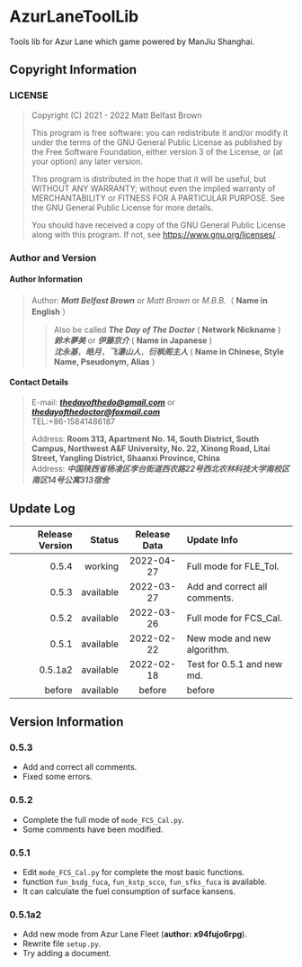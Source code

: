 # AzurLaneToolLib 
Tools lib for Azur Lane which game powered by ManJiu Shanghai.
## Copyright Information
### LICENSE 
> Copyright (C) 2021 - 2022 Matt Belfast Brown  
>   
> This program is free software: you can redistribute it and/or modify it under the terms of the GNU General Public License as published by the Free Software Foundation, either version 3 of the License, or (at your option) any later version.  
>    
> This program is distributed in the hope that it will be useful, but WITHOUT ANY WARRANTY; without even the implied warranty of MERCHANTABILITY or FITNESS FOR A PARTICULAR PURPOSE.  See the GNU General Public License for more details.  
>   
> You should have received a copy of the GNU General Public License along with this program.  If not, see <https://www.gnu.org/licenses/> . 
### Author and Version  
#### Author Information  
> Author: ***Matt Belfast Brown*** or *Matt Brown* or *M.B.B.*（ **Name in English** ）  
>> Also be called ***The Day of The Doctor*** ( **Network Nickname** )  
>> ***鈴木夢美*** or ***伊藤京介*** ( **Name in Japanese** )  
>> ***沈永基***，***皓月***，***飞瀑山人***，***衍枫阁主人*** ( **Name in Chinese, Style Name, Pseudonym, Alias** )  
#### Contact Details 
> E-mail: ***thedayofthedo@gmail.com*** or ***thedayofthedoctor@foxmail.com***   
> TEL:\+86-15841486187 
>  
> Address: **Room 313, Apartment No. 14, South District, South Campus, Northwest A&F University, No. 22, Xinong Road, Litai Street, Yangling District, Shaanxi Province, China**  
> Address: ***中国陕西省杨凌区李台街道西农路22号西北农林科技大学南校区南区14号公寓313宿舍***
## Update Log
| Release Version |    Status | Release Data | Update Info                   | 
|----------------:|----------:|:------------:|:------------------------------|
|           0.5.4 |   working |  2022-04-27  | Full mode for FLE_Tol.        |
|           0.5.3 | available |  2022-03-27  | Add and correct all comments. |
|           0.5.2 | available |  2022-03-26  | Full mode for FCS_Cal.        |
|           0.5.1 | available |  2022-02-22  | New mode and new algorithm.   |
|         0.5.1a2 | available |  2022-02-18  | Test for 0.5.1 and new md.    |
|          before | available |    before    | before                        |
## Version Information
### 0.5.3
+ Add and correct all comments.
+ Fixed some errors.
### 0.5.2
- Complete the full mode of `mode_FCS_Cal.py`.
- Some comments have been modified.
### 0.5.1
+ Edit `mode_FCS_Cal.py` for complete the most basic functions.
+ function `fun_bsdg_fuca`, `fun_kstp_scco`, `fun_sfks_fuca` is available.
+ It can calculate the fuel consumption of surface kansens.
### 0.5.1a2
+ Add new mode from Azur Lane Fleet  (**author: x94fujo6rpg**). 
+ Rewrite file `setup.py`. 
+ Try adding a document.